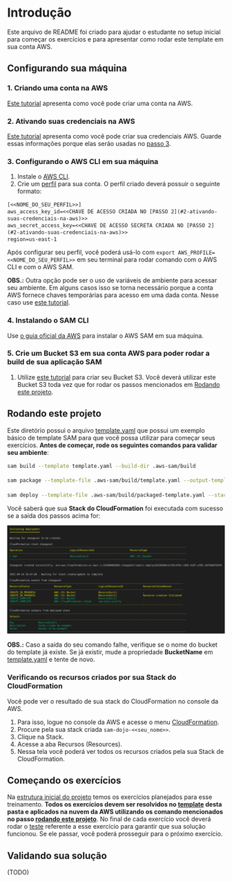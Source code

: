 # Introdução
Este arquivo de README foi criado para ajudar o estudante no setup inicial para começar os exercícios e para apresentar como rodar este template em sua conta AWS.

## Configurando sua máquina
### 1. Criando uma conta na AWS
[Este tutorial](https://aws.amazon.com/pt/premiumsupport/knowledge-center/create-and-activate-aws-account/) apresenta como você pode criar uma conta na AWS.

### 2. Ativando suas credenciais na AWS
[Este tutorial](https://docs.aws.amazon.com/pt_br/powershell/latest/userguide/pstools-appendix-sign-up.html) apresenta como você pode criar sua credenciais AWS. Guarde essas informações porque elas serão usadas no [passo 3](#3-configurando-o-aws-cli-em-sua-máquina).

### 3. Configurando o AWS CLI em sua máquina

1. Instale o [AWS CLI](https://docs.aws.amazon.com/pt_br/cli/latest/userguide/install-cliv2.html).
2. Crie um [perfil](https://docs.aws.amazon.com/pt_br/cli/latest/userguide/cli-configure-profiles.html) para sua conta. O perfil criado deverá possuir o seguinte formato:

```
[<<NOME_DO_SEU_PERFIL>>]
aws_access_key_id=<<CHAVE DE ACESSO CRIADA NO [PASSO 2](#2-ativando-suas-credenciais-na-aws)>>
aws_secret_access_key=<<CHAVE DE ACESSO SECRETA CRIADA NO [PASSO 2](#2-ativando-suas-credenciais-na-aws)>>
region=us-east-1
```

Após configurar seu perfil, você poderá usá-lo com `export AWS_PROFILE=<<NOME_DO_SEU_PERFIL>>` em seu terminal para rodar comando com o AWS CLI e com o AWS SAM.

**OBS.:** Outra opção pode ser o uso de variáveis de ambiente para acessar seu ambiente. Em alguns casos isso se torna necessário porque a conta AWS fornece chaves temporárias para acesso em uma dada conta. Nesse caso use [este tutorial](https://docs.aws.amazon.com/pt_br/cli/latest/userguide/cli-configure-envvars.html#envvars-set).

### 4. Instalando o SAM CLI
Use [o guia oficial da AWS](https://docs.aws.amazon.com/serverless-application-model/latest/developerguide/serverless-sam-cli-install.html) para instalar o AWS SAM em sua máquina.

### 5. Crie um Bucket S3 em sua conta AWS para poder rodar a build de sua aplicação SAM
1. Utilize [este tutorial](https://docs.aws.amazon.com/pt_br/AmazonS3/latest/userguide/creating-bucket.html) para criar seu Bucket S3. Você deverá utilizar este Bucket S3 toda vez que for rodar os passos mencionados em [Rodando este projeto](#rodando-este-projeto).

## Rodando este projeto
Este diretório possui o arquivo [template.yaml](./template.yaml) que possui um exemplo básico de template SAM para que você possa utilizar para começar seus exercícios. **Antes de começar, rode os seguintes comandos para validar seu ambiente**:

```sh
sam build --template template.yaml --build-dir .aws-sam/build

sam package --template-file .aws-sam/build/template.yaml --output-template-file .aws-sam/build/packaged-template.yaml --s3-bucket sam-ciandt-dojo --s3-prefix marcosoares --profile=193490403882_AWSDevelopers-Coca-Freestyle

sam deploy --template-file .aws-sam/build/packaged-template.yaml --stack-name sam-dojo-marcosoares --no-fail-on-empty-changeset --s3-bucket sam-ciandt-dojo --s3-prefix marcosoares --capabilities CAPABILITY_IAM CAPABILITY_NAMED_IAM --profile=193490403882_AWSDevelopers-Coca-Freestyle
```

Você saberá que sua **Stack do CloudFormation** foi executada com sucesso se a saída dos passos acima for:

![resultado do deployment do template de exemplo](../imagens/resultado_deployment_do_template_de_examplo.png)

**OBS.:** Caso a saída do seu comando falhe, verifique se o nome do bucket do template já existe. Se já existir, mude a propriedade **BucketName** em [template.yaml](./template.yaml) e tente de novo.

### Verificando os recursos criados por sua Stack do CloudFormation
Você pode ver o resultado de sua stack do CloudFormation no console da AWS.
1. Para isso, logue no console da AWS e acesse o menu [CloudFormation](https://console.aws.amazon.com/cloudformation/home).
2. Procure pela sua stack criada `sam-dojo-<<seu_nome>>`.
3. Clique na Stack.
4. Acesse a aba Recursos (Resources).
5. Nessa tela você poderá ver todos os recursos criados pela sua Stack de CloudFormation.

## Começando os exercícios
Na [estrutura inicial do projeto](../README.md) temos os exercícios planejados para esse treinamento. **Todos os exercícios devem ser resolvidos no [template](./template.yaml) desta pasta e aplicados na nuvem da AWS utilizando os comando mencionados no passo [rodando este projeto](#rodando-este-projeto)**. No final de cada exercício você deverá rodar o [teste](#validando-sua-solução) referente a esse exercício para garantir que sua solução funcionou. Se ele passar, você poderá prosseguir para o próximo exercício.

## Validando sua solução
(TODO)
